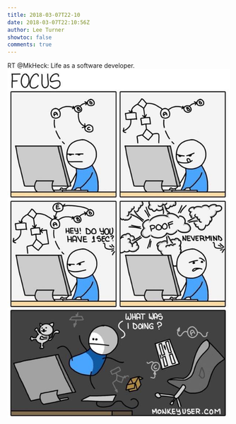 ```yaml
---
title: 2018-03-07T22-10
date: 2018-03-07T22:10:56Z
author: Lee Turner
showtoc: false
comments: true
---
```


RT @MkHeck: Life as a software developer. ![](/img/x//971508525028532226-DXoji5wXkAAUDjS.jpg)


